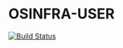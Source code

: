 # OSINFRA-USER

[![Build Status](https://travis-ci.com/OSInfra/osinfra-user.svg?branch=master)](https://travis-ci.com/OSInfra/osinfra-user)
